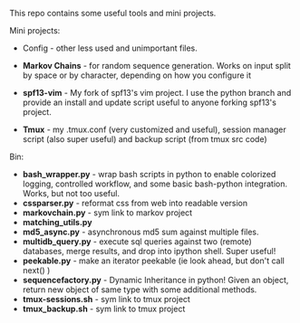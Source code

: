 This repo contains some useful tools and mini projects.

Mini projects:

* Config - other less used and unimportant files.

* **Markov Chains** - for random sequence generation.  Works on input split by space or by character, depending on how you configure it

* **spf13-vim** - My fork of spf13's vim project.  I use the python branch and provide an install and update script useful to anyone forking spf13's project.

* **Tmux** - my .tmux.conf (very customized and useful), session manager script (also super useful) and backup script (from tmux src code)



Bin:

* **bash_wrapper.py** - wrap bash scripts in python to enable colorized logging, controlled workflow, and some basic bash-python integration.  Works, but not too useful.
* **cssparser.py** - reformat css from web into readable version
* **markovchain.py** - sym link to markov project 
* **matching_utils.py**
* **md5_async.py** - asynchronous md5 sum against multiple files. 
* **multidb_query.py** - execute sql queries against two (remote) databases, merge results, and drop into ipython shell. Super useful!  
* **peekable.py** - make an iterator peekable (ie look ahead, but don't call next() )
* **sequencefactory.py** - Dynamic Inheritance in python! Given an object, return new object of same type with some additional methods.
* **tmux-sessions.sh** - sym link to tmux project
* **tmux_backup.sh** - sym link to tmux project
